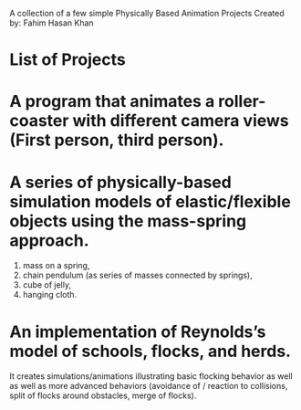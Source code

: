 A collection of a few simple Physically Based Animation Projects
Created by: Fahim Hasan Khan

List of Projects
================
# A program that animates a roller-coaster with different camera views (First person, third person). 
# A series of physically-based simulation models of elastic/flexible objects using the mass-spring approach. 
1) mass on a spring,
2) chain pendulum (as series of masses connected by springs),
3) cube of jelly,
4) hanging cloth.
# An implementation of Reynolds’s model of schools, flocks, and herds. 
It creates simulations/animations illustrating basic flocking behavior as well as well as more advanced behaviors 
(avoidance of / reaction to collisions, split of flocks around obstacles, merge of flocks).
